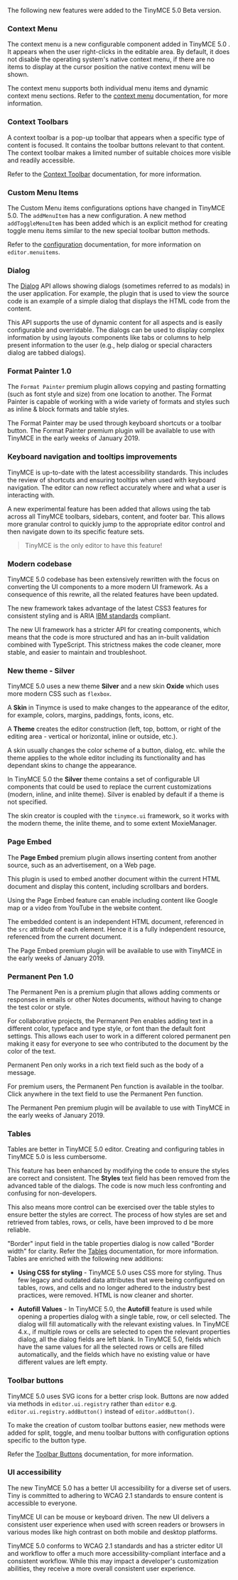 
The following new features were added to the TinyMCE 5.0 Beta version.

### Context Menu

The context menu is a new configurable component added in TinyMCE 5.0 . It appears when the user right-clicks in the editable area. By default, it does not disable the operating system's native context menu, if there are no items to display at the cursor position the native context menu will be shown.

The context menu supports both individual menu items and dynamic context menu sections. Refer to the [context menu]({{site.baseurl}}/ui-components/contextmenu/) documentation, for more information.

### Context Toolbars

A context toolbar is a pop-up toolbar that appears when a specific type of content is focused. It contains the toolbar buttons relevant to that content. The context toolbar makes a limited number of suitable choices more visible and readily accessible.

Refer to the [Context Toolbar]({{site.baseurl}}/ui-components/contexttoolbar/) documentation, for more information.

### Custom Menu Items

The Custom Menu items configurations options have changed in TinyMCE 5.0. The `addMenuItem` has a new configuration. A new method `addToggleMenuItem` has been added which is an explicit method for creating toggle menu items similar to the new special toolbar button methods.

Refer to the [configuration]({{site.baseurl}}/ui-components/typesoftoolbarbuttons/#menunbspbutton) documentation, for more information on `editor.menuitems`.

<!-- ### Custom Sidebars

* `editor.addSidebar`, Docs coming soon. -->

### Dialog

The [Dialog]({{site.baseurl}}/ui-components/dialog/) API allows showing dialogs (sometimes referred to as modals) in the user application. For example, the plugin that is used to view the source code is an example of a simple dialog that displays the HTML code from the content.

This API supports the use of dynamic content for all aspects and is easily configurable and overridable. The dialogs can be used to display complex information by using layouts components like tabs or columns to help present information to the user (e.g., help dialog or special characters dialog are tabbed dialogs).

### Format Painter 1.0

The `Format Painter` premium plugin allows copying and pasting formatting (such as font style and size) from one location to another. The Format Painter is capable of working with a wide variety of formats and styles such as inline & block formats and table styles.

The Format Painter may be used through keyboard shortcuts or a toolbar button.  The Format Painter premium plugin will be available to use with TinyMCE in the early weeks of January 2019.

<!-- Refer to the [Format Painter]({{site.baseurl}}/plugins/formatpainter/) documentation, for more information.-->

<!-- ### Icon Packs

- New Section [(DOC-161)](https://ephocks.atlassian.net/browse/DOC-161)

### Modernize default content in TinyMCE 5.0

- New Section [(DOC-162)](https://ephocks.atlassian.net/browse/DOC-162) -->

### Keyboard navigation and tooltips improvements

TinyMCE is up-to-date with the latest accessibility standards. This includes the review of shortcuts and ensuring tooltips when used with keyboard navigation. The editor can now reflect accurately where and what a user is interacting with.

A new experimental feature has been added that allows using the tab across all TinyMCE toolbars, sidebars, content, and footer bar. This allows more granular control to quickly jump to the appropriate editor control and then navigate down to its specific feature sets.

> TinyMCE is the only editor to have this feature!

### Modern codebase

TinyMCE 5.0 codebase has been extensively rewritten with the focus on converting the UI components to a more modern UI framework. As a consequence of this rewrite, all the related features have been updated.

The new framework takes advantage of the latest CSS3 features for consistent styling and is ARIA [IBM standards](https://www.ibm.com/able/checklists.html) compliant.

The new UI framework has a stricter API for creating components, which means that the code is more structured and has an in-built validation combined with TypeScript. This strictness makes the code cleaner, more stable, and easier to maintain and troubleshoot.

### New theme - Silver

TinyMCE  5.0 uses a new theme **Silver** and a new skin **Oxide** which uses more modern CSS such as `flexbox`.

A **Skin** in Tinymce is used to make changes to the appearance of the editor, for example, colors, margins, paddings, fonts, icons, etc.

A **Theme** creates the editor construction (left, top, bottom, or right of the editing area - vertical or horizontal, inline or outside, etc.).

A skin usually changes the color scheme of a button, dialog, etc. while the theme applies to the whole editor including its functionality and has dependant skins to change the appearance.

In TinyMCE 5.0 the **Silver** theme contains a set of configurable UI components that could be used to replace the current customizations (modern, inline, and inlite theme). Silver is enabled by default if a theme is not specified.

The skin creator is coupled with the `tinymce.ui` framework, so it works with the modern theme, the inlite theme, and to some extent MoxieManager.

### Page Embed

The **Page Embed** premium plugin allows inserting content from another source, such as an advertisement, on a Web page.

This plugin is used to embed another document within the current HTML document and display this content, including scrollbars and borders.

Using the Page Embed feature can enable including content like Google map or a video from YouTube in the website content.

The embedded content is an independent HTML document, referenced in the `src` attribute of each element. Hence it is a fully independent resource, referenced from the current document.

The Page Embed premium plugin will be available to use with TinyMCE in the early weeks of January 2019.

<!-- Refer to the [Page Embed]({{site.baseurl}}/plugins/pageembed/) documentation, for more information.-->

### Permanent Pen 1.0

The Permanent Pen is a premium plugin that allows adding comments or responses in emails or other Notes documents, without having to change the test color or style.

For collaborative projects, the Permanent Pen enables adding text in a different color, typeface and type style, or font than the default font settings. This allows each user to work in a different colored permanent pen making it easy for everyone to see who contributed to the document by the color of the text.

Permanent Pen only works in a rich text field such as the body of a message.

For premium users, the Permanent Pen function is available in the toolbar. Click anywhere in the text field to use the Permanent Pen function.

The Permanent Pen premium plugin will be available to use with TinyMCE in the early weeks of January 2019.

<!-- Refer to the [Permanent Pen]({{site.baseurl}}/plugins/permanentpen/) documentation, for more information.-->

### Tables

Tables are better in TinyMCE 5.0 editor. Creating and configuring tables in TinyMCE 5.0 is less cumbersome.

This feature has been enhanced by modifying the code to ensure the styles are correct and consistent. The **Styles** text field has been removed from the advanced table of the dialogs. The code is now much less confronting and confusing for non-developers.

This also means more control can be exercised over the table styles to ensure better the styles are correct. The process of how styles are set and retrieved from tables, rows, or cells, have been improved to d be more reliable.

"Border" input field in the table properties dialog is now called "Border width" for clarity. Refer the [Tables]({{site.baseurl}}/plugins/table/) documentation, for more information. Tables are enriched with the following new additions:

* **Using CSS for styling** - TinyMCE 5.0 uses CSS more for styling. Thus few legacy and outdated data attributes that were being configured on tables, rows, and cells and no longer adhered to the industry best practices, were removed. HTML is now cleaner and shorter.

* **Autofill Values** - In TinyMCE 5.0, the **Autofill** feature is used while opening a properties dialog with a single table, row, or cell selected. The dialog will fill automatically with the relevant existing values. In TinyMCE 4.x., if multiple rows or cells are selected to open the relevant properties dialog, all the dialog fields are left blank. In TinyMCE 5.0, fields which have the same values for all the selected rows or cells are filled automatically, and the fields which have no existing value or have different values are left empty.

### Toolbar buttons

TinyMCE 5.0 uses SVG icons for a better crisp look. Buttons are now added via methods in `editor.ui.registry` rather than `editor` e.g. `editor.ui.registry.addButton()` instead of `editor.addButton()`.

To make the creation of custom toolbar buttons easier, new methods were added for split, toggle, and menu toolbar buttons with configuration options specific to the button type.

Refer the [Toolbar Buttons]({{site.baseurl}}/ui-components/toolbarbuttons/) documentation, for more information.

### UI accessibility

The new TinyMCE 5.0 has a better UI accessibility for a diverse set of users. Tiny is committed to adhering to WCAG 2.1 standards to ensure content is accessible to everyone.

TinyMCE UI can be mouse or keyboard driven. The new UI delivers a consistent user experience when used with screen readers or browsers in various modes like high contrast on both mobile and desktop platforms.

TinyMCE 5.0 conforms to WCAG 2.1 standards and has a stricter editor UI and workflow to offer a much more accessibility-compliant interface and a consistent workflow. While this may impact a developer's customization abilities, they receive a more overall consistent user experience.

<!-- ### UI microcopy audit

- New Section [(DOC-163)](https://ephocks.atlassian.net/browse/DOC-163) -->







